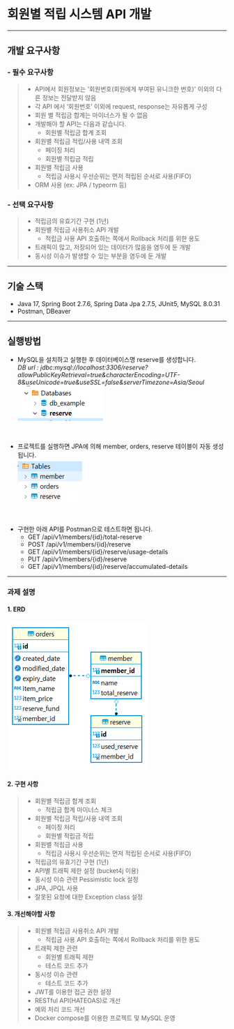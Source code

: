 # 회원별 적립 시스템 API 개발

---
## 개발 요구사항

### - 필수 요구사항
> - API에서 회원정보는 '회원번호(회원에게 부여된 유니크한 번호)' 이외의 다른 정보는 전달받지 않음
> - 각 API 에서 ‘회원번호’ 이외에 request, response는 자유롭게 구성
> - 회원 별 적립금 합계는 마이너스가 될 수 없음
> - 개발해야 할 API는 다음과 같습니다.
  >   - 회원별 적립금 합계 조회
> - 회원별 적립금 적립/사용 내역 조회
  >   - 페이징 처리
  >   - 회원별 적립금 적립
> - 회원별 적립금 사용
  >   - 적립금 사용시 우선순위는 먼저 적립된 순서로 사용(FIFO)
> - ORM 사용 (ex: JPA / typeorm 등)

### - 선택 요구사항

> - 적립금의 유효기간 구현 (1년)
> - 회원별 적립금 사용취소 API 개발
  >   - 적립금 사용 API 호출하는 쪽에서 Rollback 처리를 위한 용도
> - 트래픽이 많고, 저장되어 있는 데이터가 많음을 염두에 둔 개발
> - 동시성 이슈가 발생할 수 있는 부분을 염두에 둔 개발

---
## 기술 스택
- Java 17, Spring Boot 2.7.6, Spring Data Jpa 2.7.5, JUnit5, MySQL 8.0.31
- Postman, DBeaver
---

## 실행방법

- MySQL을 설치하고 실행한 후 데이터베이스명 reserve를 생성합니다.  
*DB url : jdbc:mysql://localhost:3306/reserve?allowPublicKeyRetrieval=true&characterEncoding=UTF-8&useUnicode=true&useSSL=false&serverTimezone=Asia/Seoul*  
![database](./image/database.PNG)

<br/>

- 프로젝트를 실행하면 JPA에 의해 member, orders, reserve 테이블이 자동 생성됩니다.  
![tables](./image/tables.PNG)

<br/>

- 구현한 아래 API를 Postman으로 테스트하면 됩니다.
  - GET  /api/v1/members/{id}/total-reserve
  - POST /api/v1/members/{id}/reserve
  - GET  /api/v1/members/{id}/reserve/usage-details
  - PUT  /api/v1/members/{id}/reserve
  - GET  /api/v1/members/{id}/reserve/accumulated-details

---
### 과제 설명
#### 1. ERD
![erd](./image/erd.PNG)

#### 2. 구현 사항
> - 회원별 적립금 합계 조회
  >   - 적립금 합계 마이너스 체크
> - 회원별 적립금 적립/사용 내역 조회
  >   - 페이징 처리
  >   - 회원별 적립금 적립
> - 회원별 적립금 사용
  >   - 적립금 사용시 우선순위는 먼저 적립된 순서로 사용(FIFO)
> - 적립금의 유효기간 구현 (1년)
> - API별 트래픽 제한 설정 (bucket4j 이용) 
> - 동시성 이슈 관련 Pessimistic lock 설정
> - JPA, JPQL 사용
> - 잘못된 요청에 대한 Exception class 설정

#### 3. 개선해야할 사항
> - 회원별 적립금 사용취소 API 개발
  >   - 적립금 사용 API 호출하는 쪽에서 Rollback 처리를 위한 용도
> - 트래픽 제한 관련
  >   - 회원별 트래픽 제한
  >   - 테스트 코드 추가
> - 동시성 이슈 관련
  >   - 테스트 코드 추가
> - JWT를 이용한 접근 권한 설정
> - RESTful API(HATEOAS)로 개선
> - 예외 처리 코드 개선
> - Docker compose를 이용한 프로젝트 및 MySQL 운영
